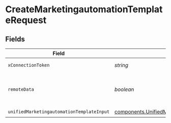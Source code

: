# CreateMarketingautomationTemplateRequest


## Fields

| Field                                                                                                                    | Type                                                                                                                     | Required                                                                                                                 | Description                                                                                                              |
| ------------------------------------------------------------------------------------------------------------------------ | ------------------------------------------------------------------------------------------------------------------------ | ------------------------------------------------------------------------------------------------------------------------ | ------------------------------------------------------------------------------------------------------------------------ |
| `xConnectionToken`                                                                                                       | *string*                                                                                                                 | :heavy_check_mark:                                                                                                       | The connection token                                                                                                     |
| `remoteData`                                                                                                             | *boolean*                                                                                                                | :heavy_minus_sign:                                                                                                       | Set to true to include data from the original Marketingautomation software.                                              |
| `unifiedMarketingautomationTemplateInput`                                                                                | [components.UnifiedMarketingautomationTemplateInput](../../models/components/unifiedmarketingautomationtemplateinput.md) | :heavy_check_mark:                                                                                                       | N/A                                                                                                                      |